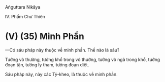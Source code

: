 Aṅguttara Nikāya

IV. Phẩm Chư Thiên

# (V) (35) Minh Phần

—Có sáu pháp này thuộc về minh phần. Thế nào là sáu?

Tưởng vô thường, tưởng khổ trong vô thường, tưởng vô ngã trong khổ, tưởng đoạn tận, tưởng ly tham, tưởng đoạn diệt.

Sáu pháp này, này các Tỷ-kheo, là thuộc về minh phần.

